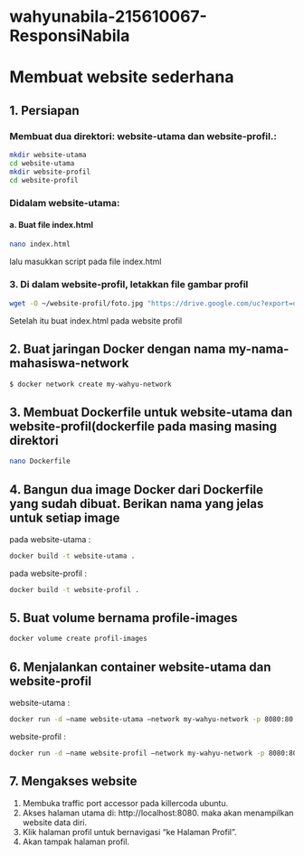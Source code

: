# wahyunabila-215610067-ResponsiNabila

# Membuat website sederhana 

## 1. Persiapan 
### Membuat dua direktori: website-utama dan website-profil.:
```sh
mkdir website-utama
cd website-utama
mkdir website-profil
cd website-profil
```
### Didalam website-utama:
#### a. Buat file index.html 
```sh
nano index.html
```
lalu masukkan script pada file index.html

### 3.	Di dalam website-profil, letakkan file gambar profil
```sh
wget -O ~/website-profil/foto.jpg "https://drive.google.com/uc?export=download&id=1hMtATs0I1kzLsYF8g0DsB24ri1dICtUW"
```
Setelah itu buat index.html pada website profil

## 2. Buat jaringan Docker dengan nama my-nama-mahasiswa-network
```sh
$ docker network create my-wahyu-network
```

## 3. Membuat Dockerfile untuk website-utama dan website-profil(dockerfile pada masing masing direktori
```sh
nano Dockerfile
```

## 4. Bangun dua image Docker dari Dockerfile yang sudah dibuat. Berikan nama yang jelas untuk setiap image 
pada website-utama :
```sh
docker build -t website-utama .
```
pada website-profil :
```sh
docker build -t website-profil .
```

## 5. Buat volume bernama profile-images
```sh
docker volume create profil-images
```
## 6. Menjalankan container website-utama dan website-profil
website-utama :
```sh
docker run -d –name website-utama –network my-wahyu-network -p 8080:80 website-utama
```
website-profil :
```sh
docker run -d –name website-profil –network my-wahyu-network -p 8080:80 website-profil
```

## 7. Mengakses website 
1. Membuka traffic port accessor pada killercoda ubuntu.
2. Akses halaman utama di: http://localhost:8080. maka akan menampilkan website data diri.
3. Klik halaman profil untuk bernavigasi “ke Halaman Profil”.
4. Akan tampak halaman profil.
